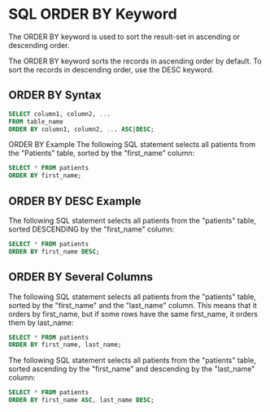 # SQL ORDER BY Keyword

The ORDER BY keyword is used to sort the result-set in ascending or descending order.

The ORDER BY keyword sorts the records in ascending order by default. To sort the records in descending order, use the DESC keyword.

## ORDER BY Syntax

```sql
SELECT column1, column2, ...
FROM table_name
ORDER BY column1, column2, ... ASC|DESC;
```

ORDER BY Example The following SQL statement selects all patients from the "Patients" table, sorted by the "first_name" column:

```sql
SELECT * FROM patients
ORDER BY first_name;
```

## ORDER BY DESC Example

The following SQL statement selects all patients from the "patients" table, sorted DESCENDING by the "first_name" column:

```sql
SELECT * FROM patients
ORDER BY first_name DESC;
```

## ORDER BY Several Columns 

The following SQL statement selects all patients from the "patients" table, sorted by the "first_name" and the "last_name" column. This means that it orders by first_name, but if some rows have the same first_name, it orders them by last_name:

```sql
SELECT * FROM patients
ORDER BY first_name, last_name;
```

The following SQL statement selects all patients from the "patients" table, sorted ascending by the "first_name" and descending by the "last_name" column:

```sql
SELECT * FROM patients
ORDER BY first_name ASC, last_name DESC;
```